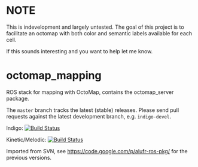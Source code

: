 # NOTE

This is indevelopment and largely untested. The goal of this project is to facilitate an octomap with both color and semantic labels available for each cell.

If this sounds interesting and you want to help let me know.

octomap_mapping
===============

ROS stack for mapping with OctoMap, contains the octomap_server package.

The `master` branch tracks the latest (stable) releases. Please send pull requests against the latest development branch, e.g. `indigo-devel`.

Indigo: [![Build Status](https://travis-ci.org/OctoMap/octomap_mapping.svg?branch=indigo-devel)](https://travis-ci.org/OctoMap/octomap_mapping)

Kinetic/Melodic: [![Build Status](https://travis-ci.org/OctoMap/octomap_mapping.svg?branch=kinetic-devel)](https://travis-ci.org/OctoMap/octomap_mapping)

<!--- Melodic: [![Build Status](https://travis-ci.org/OctoMap/octomap_mapping.svg?branch=melodic-devel)](https://travis-ci.org/OctoMap/octomap_mapping)-->

Imported from SVN, see https://code.google.com/p/alufr-ros-pkg/ for the previous versions.
